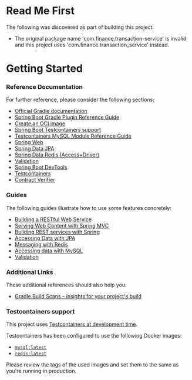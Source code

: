 # Read Me First
The following was discovered as part of building this project:

* The original package name 'com.finance.transaction-service' is invalid and this project uses 'com.finance.transaction_service' instead.

# Getting Started

### Reference Documentation
For further reference, please consider the following sections:

* [Official Gradle documentation](https://docs.gradle.org)
* [Spring Boot Gradle Plugin Reference Guide](https://docs.spring.io/spring-boot/docs/3.2.11/gradle-plugin/reference/html/)
* [Create an OCI image](https://docs.spring.io/spring-boot/docs/3.2.11/gradle-plugin/reference/html/#build-image)
* [Spring Boot Testcontainers support](https://docs.spring.io/spring-boot/docs/3.2.11/reference/html/features.html#features.testing.testcontainers)
* [Testcontainers MySQL Module Reference Guide](https://java.testcontainers.org/modules/databases/mysql/)
* [Spring Web](https://docs.spring.io/spring-boot/3.2.11/reference/web/servlet.html)
* [Spring Data JPA](https://docs.spring.io/spring-boot/3.2.11/reference/data/sql.html#data.sql.jpa-and-spring-data)
* [Spring Data Redis (Access+Driver)](https://docs.spring.io/spring-boot/3.2.11/reference/data/nosql.html#data.nosql.redis)
* [Validation](https://docs.spring.io/spring-boot/3.2.11/reference/io/validation.html)
* [Spring Boot DevTools](https://docs.spring.io/spring-boot/3.2.11/reference/using/devtools.html)
* [Testcontainers](https://java.testcontainers.org/)
* [Contract Verifier](https://docs.spring.io/spring-cloud-contract/reference/)

### Guides
The following guides illustrate how to use some features concretely:

* [Building a RESTful Web Service](https://spring.io/guides/gs/rest-service/)
* [Serving Web Content with Spring MVC](https://spring.io/guides/gs/serving-web-content/)
* [Building REST services with Spring](https://spring.io/guides/tutorials/rest/)
* [Accessing Data with JPA](https://spring.io/guides/gs/accessing-data-jpa/)
* [Messaging with Redis](https://spring.io/guides/gs/messaging-redis/)
* [Accessing data with MySQL](https://spring.io/guides/gs/accessing-data-mysql/)
* [Validation](https://spring.io/guides/gs/validating-form-input/)

### Additional Links
These additional references should also help you:

* [Gradle Build Scans – insights for your project's build](https://scans.gradle.com#gradle)

### Testcontainers support

This project uses [Testcontainers at development time](https://docs.spring.io/spring-boot/docs/3.2.11/reference/html/features.html#features.testing.testcontainers.at-development-time).

Testcontainers has been configured to use the following Docker images:

* [`mysql:latest`](https://hub.docker.com/_/mysql)
* [`redis:latest`](https://hub.docker.com/_/redis)

Please review the tags of the used images and set them to the same as you're running in production.

